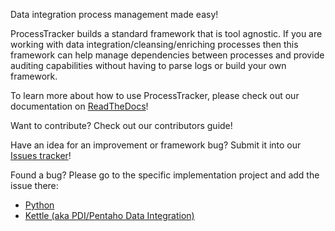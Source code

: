 Data integration process management made easy!

ProcessTracker builds a standard framework that is tool agnostic.  If you are working with data integration/cleansing/enriching 
processes then this framework can help manage dependencies between processes and provide auditing capabilities without 
having to parse logs or build your own framework.

To learn more about how to use ProcessTracker, please check out our documentation on [ReadTheDocs][1]!

Want to contribute?  Check out our contributors guide!

Have an idea for an improvement or framework bug?  Submit it into our [Issues tracker][2]!

Found a bug?  Please go to the specific implementation project and add the issue there:

* [Python][3]
* [Kettle (aka PDI/Pentaho Data Integration)][4]

[1]: https://readthedocs.org/projects/process_tracking/
[2]: https://github.com/OpenDataAlex/process_tracker/issues
[3]: https://github.com/OpenDataAlex/process_tracker_python/issues
[4]: https://github.com/OpenDataAlex/process_tracker_kettle/issues